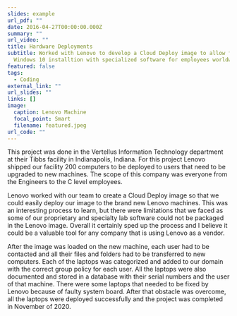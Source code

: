 ```yaml
---
slides: example
url_pdf: ""
date: 2016-04-27T00:00:00.000Z
summary: ""
url_video: ""
title: Hardware Deployments
subtitle: Worked with Lenovo to develop a Cloud Deploy image to allow for a
  Windows 10 installtion with specialized software for employees worldwide.
featured: false
tags:
  - Coding
external_link: ""
url_slides: ""
links: []
image:
  caption: Lenovo Machine
  focal_point: Smart
  filename: featured.jpeg
url_code: ""
---
```

This project was done in the Vertellus Information Technology department at their Tibbs facility in Indianapolis, Indiana. For this project Lenovo shipped our facility 200 computers to be deployed to users that need to be upgraded to new machines. The scope of this company was everyone from the Engineers to the C level employees.

Lenovo worked with our team to create a Cloud Deploy image so that we could easily deploy our image to the brand new Lenovo machines. This was an interesting process to learn, but there were limitations that we faced as some of our proprietary and specialty lab software could not be packaged in the Lenovo image. Overall it certainly sped up the process and I believe it could be a valuable tool for any company that is using Lenovo as a vendor.

After the image was loaded on the new machine, each user had to be contacted and all their files and folders had to be transferred to new computers. Each of the laptops was categorized and added to our domain with the correct group policy for each user. All the laptops were also documented and stored in a database with their serial numbers and the user of that machine. There were some laptops that needed to be fixed by Lenovo because of faulty system board. After that obstacle was overcome, all the laptops were deployed successfully and the project was completed in November of 2020.
<br>
